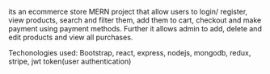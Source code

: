 its an ecommerce store MERN project that allow users to login/ register, view products, search and filter them, add them to cart, checkout and make payment using payment methods. 
Further it allows admin to add, delete and edit products and view all purchases.

Techonologies used:
Bootstrap, react, express, nodejs, mongodb, redux, stripe, jwt token(user authentication)
